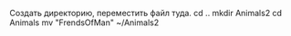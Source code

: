  Создать директорию, переместить файл туда.
cd ..
mkdir Animals2
cd Animals
mv "FrendsOfMan" ~/Animals2
